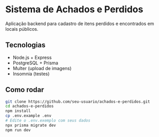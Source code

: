 # Sistema de Achados e Perdidos

Aplicação backend para cadastro de itens perdidos e encontrados em locais públicos.

## Tecnologias
- Node.js + Express
- PostgreSQL + Prisma
- Multer (upload de imagens)
- Insomnia (testes)

## Como rodar

```bash
git clone https://github.com/seu-usuario/achados-e-perdidos.git
cd achados-e-perdidos
npm install
cp .env.example .env
# Edite o .env.exemplo com seus dados
npx prisma migrate dev
npm run dev
